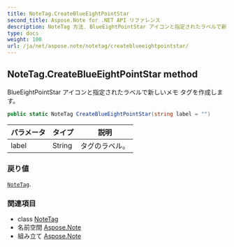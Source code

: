 ```yaml
---
title: NoteTag.CreateBlueEightPointStar
second_title: Aspose.Note for .NET API リファレンス
description: NoteTag 方法. BlueEightPointStar アイコンと指定されたラベルで新しいメモ タグを作成します
type: docs
weight: 100
url: /ja/net/aspose.note/notetag/createblueeightpointstar/
---
```

## NoteTag.CreateBlueEightPointStar method

BlueEightPointStar アイコンと指定されたラベルで新しいメモ タグを作成します。

```csharp
public static NoteTag CreateBlueEightPointStar(string label = "")
```

| パラメータ | タイプ | 説明 |
| --- | --- | --- |
| label | String | タグのラベル。 |

### 戻り値

[`NoteTag`](../).

### 関連項目

* class [NoteTag](../)
* 名前空間 [Aspose.Note](../../notetag/)
* 組み立て [Aspose.Note](../../../)


